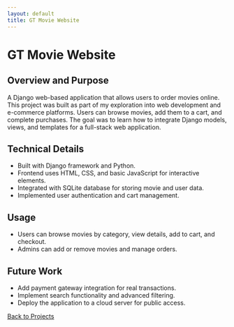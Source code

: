 ```yaml
---
layout: default
title: GT Movie Website
---
```


# GT Movie Website

## Overview and Purpose
A Django web-based application that allows users to order movies online.  
This project was built as part of my exploration into web development and e-commerce platforms. Users can browse movies, add them to a cart, and complete purchases. The goal was to learn how to integrate Django models, views, and templates for a full-stack web application.

## Technical Details
- Built with Django framework and Python.
- Frontend uses HTML, CSS, and basic JavaScript for interactive elements.
- Integrated with SQLite database for storing movie and user data.
- Implemented user authentication and cart management.

## Usage
- Users can browse movies by category, view details, add to cart, and checkout.
- Admins can add or remove movies and manage orders.

## Future Work
- Add payment gateway integration for real transactions.
- Implement search functionality and advanced filtering.
- Deploy the application to a cloud server for public access.

<a href="{{ '/projects.html' | relative_url }}" class="project-button">Back to Projects</a>